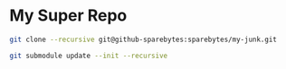 # My Super Repo

```sh
git clone --recursive git@github-sparebytes:sparebytes/my-junk.git
```

```sh
git submodule update --init --recursive
```
